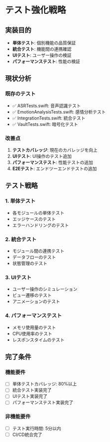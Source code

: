 # テスト強化戦略

## 実装目的
- **単体テスト**: 個別機能の品質保証
- **統合テスト**: 機能間の連携確認
- **UIテスト**: ユーザー操作の検証
- **パフォーマンステスト**: 性能の検証

## 現状分析

### 既存のテスト
- ✅ ASRTests.swift: 音声認識テスト
- ✅ EmotionAnalysisTests.swift: 感情分析テスト
- ✅ IntegrationTests.swift: 統合テスト
- ✅ VaultTests.swift: 暗号化テスト

### 改善点
1. **テストカバレッジ**: 現在のカバレッジを向上
2. **UIテスト**: UI操作のテスト追加
3. **パフォーマンステスト**: 性能テストの追加
4. **E2Eテスト**: エンドツーエンドテストの追加

## テスト戦略

### 1. 単体テスト
- 各モジュールの単体テスト
- エッジケースのテスト
- エラーハンドリングのテスト

### 2. 統合テスト
- モジュール間の連携テスト
- データフローのテスト
- 状態管理のテスト

### 3. UIテスト
- ユーザー操作のシミュレーション
- ビュー遷移のテスト
- アニメーションのテスト

### 4. パフォーマンステスト
- メモリ使用量のテスト
- CPU使用率のテスト
- レスポンスタイムのテスト

## 完了条件

### 機能要件
- [ ] 単体テストカバレッジ: 80%以上
- [ ] 統合テスト実装完了
- [ ] UIテスト実装完了
- [ ] パフォーマンステスト実装完了

### 非機能要件
- [ ] テスト実行時間: 5分以内
- [ ] CI/CD統合完了

